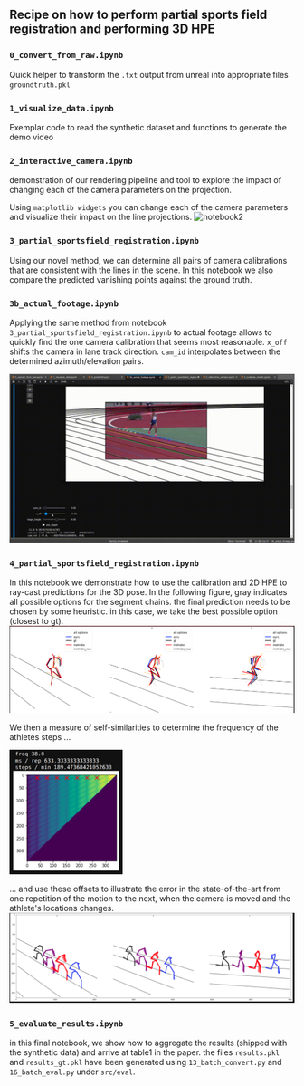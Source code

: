 ## Recipe on how to perform partial sports field registration and performing 3D HPE

### `0_convert_from_raw.ipynb`
Quick helper to transform the `.txt` output from unreal into appropriate files `groundtruth.pkl`

### `1_visualize_data.ipynb`
Exemplar code to read the synthetic dataset and functions to generate the demo video

### `2_interactive_camera.ipynb`
demonstration of our rendering pipeline and tool to explore the impact of changing each of the camera parameters on the projection.

Using `matplotlib widgets` you can change each of the camera parameters and visualize their impact on the line projections.
![notebook2](../figs/notebook2_rev.gif)

### `3_partial_sportsfield_registration.ipynb`
Using our novel method, we can determine all pairs of camera calibrations that are consistent with the lines in the scene. In this notebook we also compare the predicted vanishing points against the ground truth.

### `3b_actual_footage.ipynb`
Applying the same method from notebook `3_partial_sportsfield_registration.ipynb` to actual footage allows to quickly find the one camera calibration that seems most reasonable. `x_off` shifts the camera in lane track direction. `cam_id` interpolates between the determined azimuth/elevation pairs.

![notebook3b](../figs/notebook3b.gif)

### `4_partial_sportsfield_registration.ipynb`
In this notebook we demonstrate how to use the calibration and 2D HPE to ray-cast predictions for the 3D pose. In the following figure, gray indicates all possible options for the segment chains. the final prediction needs to be chosen by some heuristic. in this case, we take the best possible option (closest to gt).
![](../figs/notebook4.1.png)

We then a measure of self-similarities to determine the frequency of the athletes steps ...

<img src="../figs/notebook4.2.png" width="200" height="220" />

... and use these offsets to illustrate the error in the state-of-the-art from one repetition of the motion to the next, when the camera is moved and the athlete's locations changes.
![](../figs/notebook4.3.png)

### `5_evaluate_results.ipynb`
in this final notebook, we show how to aggregate the results (shipped with the synthetic data) and arrive at table1 in the paper.
the files `results.pkl` and `results_gt.pkl` have been generated using `13_batch_convert.py` and `16_batch_eval.py` under `src/eval`.
